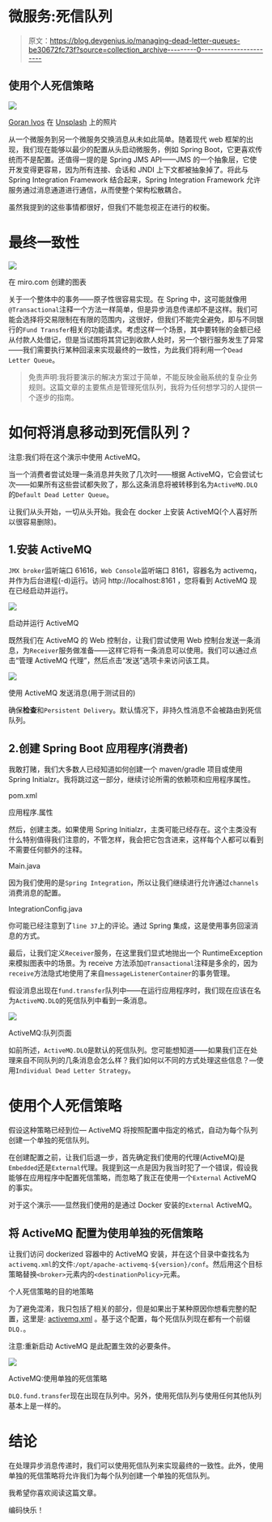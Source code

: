 # 微服务:死信队列

> 原文：<https://blog.devgenius.io/managing-dead-letter-queues-be30672fc73f?source=collection_archive---------0----------------------->

## 使用个人死信策略

![](img/bcc4c738a95b2a93ad1b71a1efb01a44.png)

[Goran Ivos](https://unsplash.com/@goran_ivos?utm_source=medium&utm_medium=referral) 在 [Unsplash](https://unsplash.com?utm_source=medium&utm_medium=referral) 上的照片

从一个微服务到另一个微服务交换消息从未如此简单。随着现代 web 框架的出现，我们现在能够以最少的配置从头启动微服务，例如 Spring Boot，它更喜欢传统而不是配置。还值得一提的是 Spring JMS API——JMS 的一个抽象层，它使开发变得更容易，因为所有连接、会话和 JNDI 上下文都被抽象掉了。将此与 Spring Integration Framework 结合起来，Spring Integration Framework 允许服务通过消息通道进行通信，从而使整个架构松散耦合。

虽然我提到的这些事情都很好，但我们不能忽视正在进行的权衡。

# 最终一致性

![](img/5f1f249f4e7933f88739814101ac1399.png)

在 miro.com 创建的图表

关于一个整体中的事务——原子性很容易实现。在 Spring 中，这可能就像用`@Transactional`注释一个方法一样简单，但是异步消息传递却不是这样。我们可能会选择将交易限制在有限的范围内，这很好，但我们不能完全避免，即与不同银行的`Fund Transfer`相关的功能请求。考虑这样一个场景，其中要转账的金额已经从付款人处借记，但是当试图将其贷记到收款人处时，另一个银行服务发生了异常——我们需要执行某种回滚来实现最终的一致性，为此我们将利用一个`Dead Letter Queue`。

> 免责声明:我将要演示的解决方案过于简单，不能反映金融系统的复杂业务规则。这篇文章的主要焦点是管理死信队列，我将为任何想学习的人提供一个逐步的指南。

# 如何将消息移动到死信队列？

注意:我们将在这个演示中使用 ActiveMQ。

当一个消费者尝试处理一条消息并失败了几次时——根据 ActiveMQ，它会尝试七次——如果所有这些尝试都失败了，那么这条消息将被转移到名为`ActiveMQ.DLQ`的`Default Dead Letter Queue`。

让我们从头开始，一切从头开始。我会在 docker 上安装 ActiveMQ(个人喜好所以很容易删除)。

## 1.安装 ActiveMQ

`JMX broker`监听端口 61616，`Web Console`监听端口 8161，容器名为 activemq，并作为后台进程(-d)运行。访问 http://localhost:8161 ，您将看到 ActiveMQ 现在已经启动并运行。

![](img/b736d5e6691d380c08aaf29372054730.png)

启动并运行 ActiveMQ

既然我们在 ActiveMQ 的 Web 控制台，让我们尝试使用 Web 控制台发送一条消息，为`Receiver`服务做准备——这样它将有一条消息可以使用。我们可以通过点击“管理 ActiveMQ 代理”，然后点击“发送”选项卡来访问该工具。

![](img/56091c19431c5b9e8ae37fc2a8b1fc43.png)

使用 ActiveMQ 发送消息(用于测试目的)

确保**检查**和`Persistent Delivery`。默认情况下，非持久性消息不会被路由到死信队列。

## 2.创建 Spring Boot 应用程序(消费者)

我敢打赌，我们大多数人已经知道如何创建一个 maven/gradle 项目或使用 Spring Initialzr。我将跳过这一部分，继续讨论所需的依赖项和应用程序属性。

pom.xml

应用程序.属性

然后，创建主类。如果使用 Spring Initialzr，主类可能已经存在。这个主类没有什么特别值得我们注意的，不管怎样，我会把它包含进来，这样每个人都可以看到不需要任何额外的注释。

Main.java

因为我们使用的是`Spring Integration`，所以让我们继续进行允许通过`channels`消费消息的配置。

IntegrationConfig.java

你可能已经注意到了`line 37`上的评论。通过 Spring 集成，这是使用事务回滚消息的方式。

最后，让我们定义`Receiver`服务，在这里我们显式地抛出一个 RuntimeException 来模拟图表中的场景。为 receive 方法添加`@Transactional`注释是多余的，因为`receive`方法隐式地使用了来自`messageListenerContainer`的事务管理。

假设消息出现在`fund.transfer`队列中——在运行应用程序时，我们现在应该在名为`ActiveMQ.DLQ`的死信队列中看到一条消息。

![](img/fd6368404132195c7894afc43438b2af.png)

ActiveMQ:队列页面

如前所述，`ActiveMQ.DLQ`是默认的死信队列。您可能想知道——如果我们正在处理来自不同队列的几条消息会怎么样？我们如何以不同的方式处理这些信息？—使用`Individual Dead Letter Strategy`。

# 使用个人死信策略

假设这种策略已经到位— ActiveMQ 将按照配置中指定的格式，自动为每个队列创建一个单独的死信队列。

在创建配置之前，让我们后退一步，首先确定我们使用的代理(ActiveMQ)是`Embedded`还是`External`代理。我提到这一点是因为我当时犯了一个错误，假设我能够在应用程序中配置死信策略，而忽略了我正在使用一个`External` ActiveMQ 的事实。

对于这个演示——显然我们使用的是通过 Docker 安装的`External` ActiveMQ。

## 将 ActiveMQ 配置为使用单独的死信策略

让我们访问 dockerized 容器中的 ActiveMQ 安装，并在这个目录中查找名为`activemq.xml`的文件:`/opt/apache-activemq-${version}/conf`。然后用这个目标策略替换`<broker>`元素内的`<destinationPolicy>`元素。

个人死信策略的目的地策略

为了避免混淆，我只包括了相关的部分，但是如果出于某种原因你想看完整的配置，这里是: [activemq.xml](https://gist.github.com/emyasa/d1cbf7feefe42f008c4f6ff98a246d38) 。基于这个配置，每个死信队列现在都有一个前缀`DLQ.`。

注意:重新启动 ActiveMQ 是此配置生效的必要条件。

![](img/59b11add304f75286f31f5e4623d863f.png)

ActiveMQ:使用单独的死信策略

`DLQ.fund.transfer`现在出现在队列中。另外，使用死信队列与使用任何其他队列基本上是一样的。

# 结论

在处理异步消息传递时，我们可以使用死信队列来实现最终的一致性。此外，使用单独的死信策略将允许我们为每个队列创建一个单独的死信队列。

我希望你喜欢阅读这篇文章。

编码快乐！